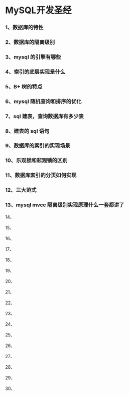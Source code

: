 # MySQL开发圣经

### 1、数据库的特性

### 2、数据库的隔离级别

### 3、mysql 的引擎有哪些

### 4、索引的底层实现是什么

### 5、B+ 树的特点

### 6、mysql 随机查询和排序的优化

### 7、sql 建表，查询数据库有多少表

### 8、建表的 sql 语句

### 9、数据库的索引的实现场景

### 10、乐观锁和悲观锁的区别

### 11、数据库索引的分页如何实现

### 12、三大范式

### 13、mysql mvcc 隔离级别实现原理什么一套都讲了

14、

15、

16、

17、

18、

19、

20、

21、

22、

23、

24、

25、

26、

27、

28、

29、

30、